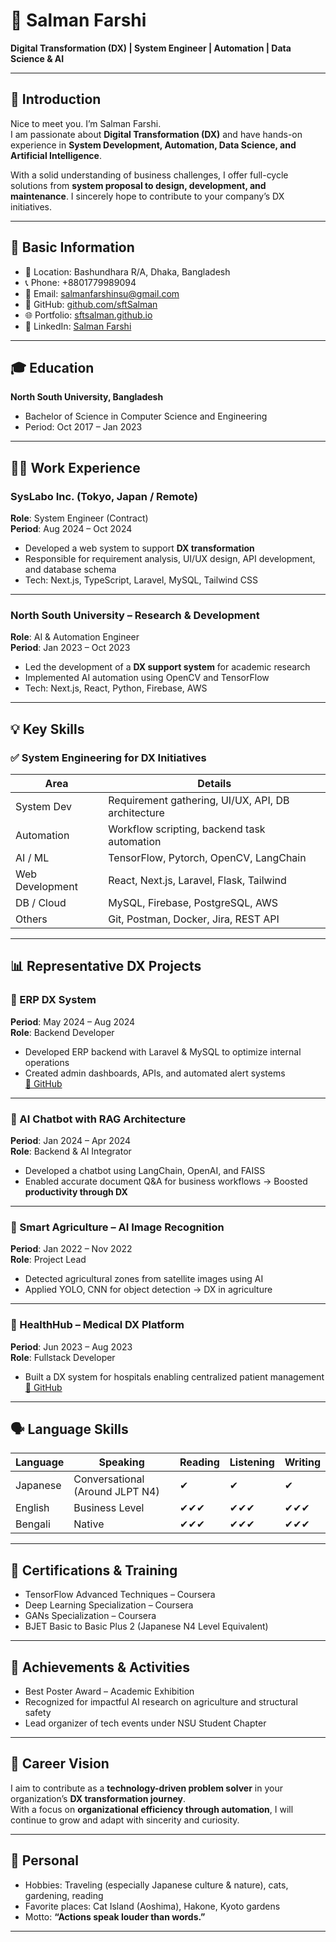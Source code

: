 # 💼 Salman Farshi  
**Digital Transformation (DX) | System Engineer | Automation | Data Science & AI**

---

## 📝 Introduction

Nice to meet you. I’m Salman Farshi.  
I am passionate about **Digital Transformation (DX)** and have hands-on experience in **System Development, Automation, Data Science, and Artificial Intelligence**.

With a solid understanding of business challenges, I offer full-cycle solutions from **system proposal to design, development, and maintenance**. I sincerely hope to contribute to your company’s DX initiatives.

---

## 📌 Basic Information

- 📍 Location: Bashundhara R/A, Dhaka, Bangladesh  
- 📞 Phone: +8801779989094  
- 📧 Email: salmanfarshinsu@gmail.com  
- 🔗 GitHub: [github.com/sftSalman](https://github.com/sftSalman)  
- 🌐 Portfolio: [sftsalman.github.io](https://sftsalman.github.io/)  
- 💼 LinkedIn: [Salman Farshi](https://www.linkedin.com/in/salman-farshi-taufique/)  

---

## 🎓 Education

**North South University, Bangladesh**  
- Bachelor of Science in Computer Science and Engineering  
- Period: Oct 2017 – Jan 2023  

---

## 🧑‍💼 Work Experience

### SysLabo Inc. (Tokyo, Japan / Remote)  
**Role**: System Engineer (Contract)  
**Period**: Aug 2024 – Oct 2024  

- Developed a web system to support **DX transformation**  
- Responsible for requirement analysis, UI/UX design, API development, and database schema  
- Tech: Next.js, TypeScript, Laravel, MySQL, Tailwind CSS  

---

### North South University – Research & Development  
**Role**: AI & Automation Engineer  
**Period**: Jan 2023 – Oct 2023  

- Led the development of a **DX support system** for academic research  
- Implemented AI automation using OpenCV and TensorFlow  
- Tech: Next.js, React, Python, Firebase, AWS  

---

## 💡 Key Skills

### ✅ System Engineering for DX Initiatives

| Area             | Details                                            |
|------------------|----------------------------------------------------|
| System Dev       | Requirement gathering, UI/UX, API, DB architecture |
| Automation       | Workflow scripting, backend task automation        |
| AI / ML          | TensorFlow, Pytorch, OpenCV, LangChain             |
| Web Development  | React, Next.js, Laravel, Flask, Tailwind           |
| DB / Cloud       | MySQL, Firebase, PostgreSQL, AWS                   |
| Others           | Git, Postman, Docker, Jira, REST API               |

---

## 📊 Representative DX Projects

### 💼 ERP DX System  
**Period**: May 2024 – Aug 2024  
**Role**: Backend Developer  
- Developed ERP backend with Laravel & MySQL to optimize internal operations  
- Created admin dashboards, APIs, and automated alert systems  
[🔗 GitHub](https://github.com/sftSalman/ERP-Enterprise-Resource-Planning-Web-System)

---

### 🤖 AI Chatbot with RAG Architecture  
**Period**: Jan 2024 – Apr 2024  
**Role**: Backend & AI Integrator  
- Developed a chatbot using LangChain, OpenAI, and FAISS  
- Enabled accurate document Q&A for business workflows → Boosted **productivity through DX**

---

### 🌾 Smart Agriculture – AI Image Recognition  
**Period**: Jan 2022 – Nov 2022  
**Role**: Project Lead  
- Detected agricultural zones from satellite images using AI  
- Applied YOLO, CNN for object detection → DX in agriculture

---

### 🏥 HealthHub – Medical DX Platform  
**Period**: Jun 2023 – Aug 2023  
**Role**: Fullstack Developer  
- Built a DX system for hospitals enabling centralized patient management  
[🔗 GitHub](https://github.com/sftSalman/-HealthHub)

---

## 🗣️ Language Skills

| Language    | Speaking | Reading | Listening | Writing |
|-------------|----------|---------|-----------|---------|
| Japanese    | Conversational (Around JLPT N4) | ✔ | ✔ | ✔ |
| English     | Business Level                  | ✔✔✔ | ✔✔✔ | ✔✔✔ |
| Bengali     | Native                          | ✔✔✔ | ✔✔✔ | ✔✔✔ |

---

## 📜 Certifications & Training

- TensorFlow Advanced Techniques – Coursera  
- Deep Learning Specialization – Coursera  
- GANs Specialization – Coursera  
- BJET Basic to Basic Plus 2 (Japanese N4 Level Equivalent)  

---

## 🤝 Achievements & Activities

- Best Poster Award – Academic Exhibition  
- Recognized for impactful AI research on agriculture and structural safety  
- Lead organizer of tech events under NSU Student Chapter  

---

## 🚀 Career Vision

I aim to contribute as a **technology-driven problem solver** in your organization’s **DX transformation journey**.  
With a focus on **organizational efficiency through automation**, I will continue to grow and adapt with sincerity and curiosity.

---

## 🐾 Personal

- Hobbies: Traveling (especially Japanese culture & nature), cats, gardening, reading  
- Favorite places: Cat Island (Aoshima), Hakone, Kyoto gardens  
- Motto: **“Actions speak louder than words.”**

---
